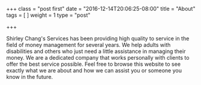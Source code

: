+++
class = "post first"
date = "2016-12-14T20:06:25-08:00"
title = "About"
tags = [
]
weight = 1
type = "post"


+++

Shirley Chang's Services has been providing high quality to service in the field of money management for several years. We help adults with disabilities and others who just need a little assistance in managing their money. We are a dedicated company that works personally with clients to offer the best service possible. Feel free to browse this website to see exactly what we are about and how we can assist you or someone you know in the future.
